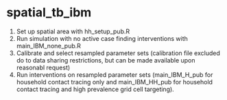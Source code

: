 # spatial_tb_ibm

1. Set up spatial area with hh_setup_pub.R
2. Run simulation with no active case finding interventions with main_IBM_none_pub.R
3. Calibrate and select resampled parameter sets (calibration file excluded do to data sharing restrictions, but can be made available upon reasonabl request)
4. Run interventions on resampled parameter sets (main_IBM_H_pub for household contact tracing only and main_IBM_HH_pub for household contact tracing and high prevalence grid cell targeting).

